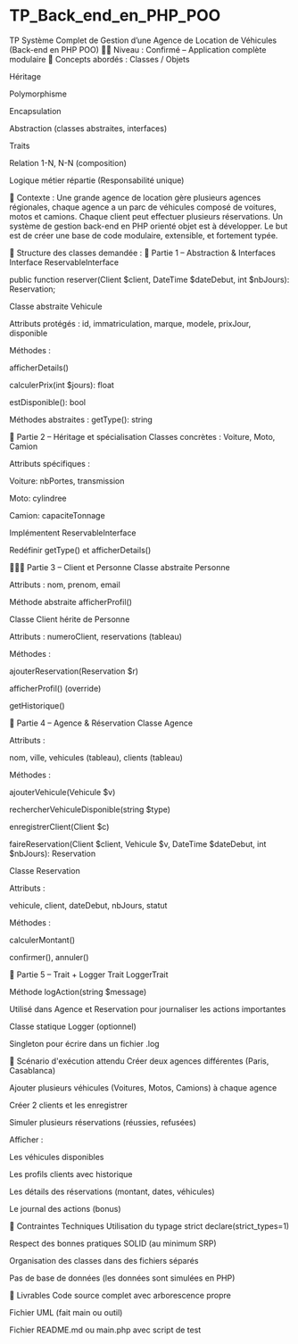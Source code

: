 # TP_Back_end_en_PHP_POO
TP Système Complet de Gestion d’une Agence de Location de Véhicules (Back-end en PHP POO)
🧑‍💻 Niveau : Confirmé – Application complète modulaire
🧩 Concepts abordés :
Classes / Objets


Héritage


Polymorphisme


Encapsulation


Abstraction (classes abstraites, interfaces)


Traits


Relation 1-N, N-N (composition)


Logique métier répartie (Responsabilité unique)



📘 Contexte :
Une grande agence de location gère plusieurs agences régionales, chaque agence a un parc de véhicules composé de voitures, motos et camions. Chaque client peut effectuer plusieurs réservations. Un système de gestion back-end en PHP orienté objet est à développer.
Le but est de créer une base de code modulaire, extensible, et fortement typée.

🧱 Structure des classes demandée :
🎯 Partie 1 – Abstraction & Interfaces
Interface ReservableInterface


public function reserver(Client $client, DateTime $dateDebut, int $nbJours): Reservation;


Classe abstraite Vehicule


Attributs protégés : id, immatriculation, marque, modele, prixJour, disponible


Méthodes :


afficherDetails()


calculerPrix(int $jours): float


estDisponible(): bool


Méthodes abstraites : getType(): string



🧿 Partie 2 – Héritage et spécialisation
Classes concrètes : Voiture, Moto, Camion


Attributs spécifiques :


Voiture: nbPortes, transmission


Moto: cylindree


Camion: capaciteTonnage


Implémentent ReservableInterface


Redéfinir getType() et afficherDetails()



🧑‍🤝‍🧑 Partie 3 – Client et Personne
Classe abstraite Personne


Attributs : nom, prenom, email


Méthode abstraite afficherProfil()


Classe Client hérite de Personne


Attributs : numeroClient, reservations (tableau)


Méthodes :


ajouterReservation(Reservation $r)


afficherProfil() (override)


getHistorique()



🧾 Partie 4 – Agence & Réservation
Classe Agence


Attributs :


nom, ville, vehicules (tableau), clients (tableau)


Méthodes :


ajouterVehicule(Vehicule $v)


rechercherVehiculeDisponible(string $type)


enregistrerClient(Client $c)


faireReservation(Client $client, Vehicule $v, DateTime $dateDebut, int $nbJours): Reservation


Classe Reservation


Attributs :


vehicule, client, dateDebut, nbJours, statut


Méthodes :


calculerMontant()


confirmer(), annuler()



🧰 Partie 5 – Trait + Logger
Trait LoggerTrait


Méthode logAction(string $message)


Utilisé dans Agence et Reservation pour journaliser les actions importantes


Classe statique Logger (optionnel)


Singleton pour écrire dans un fichier .log



🔁 Scénario d'exécution attendu
Créer deux agences différentes (Paris, Casablanca)


Ajouter plusieurs véhicules (Voitures, Motos, Camions) à chaque agence


Créer 2 clients et les enregistrer


Simuler plusieurs réservations (réussies, refusées)


Afficher :


Les véhicules disponibles


Les profils clients avec historique


Les détails des réservations (montant, dates, véhicules)


Le journal des actions (bonus)



🧪 Contraintes Techniques
Utilisation du typage strict declare(strict_types=1)


Respect des bonnes pratiques SOLID (au minimum SRP)


Organisation des classes dans des fichiers séparés


Pas de base de données (les données sont simulées en PHP)



📄 Livrables
Code source complet avec arborescence propre


Fichier UML (fait main ou outil)


Fichier README.md ou main.php avec script de test

